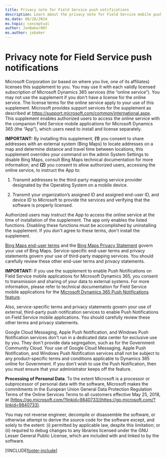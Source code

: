 ```yaml
---
title: Privacy note for Field Service push notifications
description: Learn about the privacy note for Field Service mobile push notifications enabling authorized users to access the online service.
ms.date: 08/28/2024
ms.topic: conceptual
author: JonBaker007
ms.author: jobaker
---
```


# Privacy note for Field Service push notifications

Microsoft Corporation (or based on where you live, one of its affiliates) licenses this supplement to you. You may use it with each validly licensed subscription of Microsoft Dynamics 365 services (the “online service”). You may not use the supplement if you don't have a license for the online service. The license terms for the online service apply to your use of this supplement. Microsoft provides support services for the supplement as described at https://support.microsoft.com/common/international.aspx. This supplement enables authorized users to access the online service with the companion Field Service mobile applications for Microsoft Dynamics 365 (the “App”), which users need to install and license separately.

**IMPORTANT:**  By installing this supplement, **(1)** you consent to share addresses with an external system (Bing Maps) to locate addresses on a map and determine distance and travel time between locations, this supplement overrides your command on the admin System Settings to disable Bing Maps, consult Bing Maps technical documentation for more information; and **(2)** you consent to allow authorized users, accessing the online service, to instruct the App to:

1. Transmit addresses to the third-party mapping service provider designated by the Operating System on a mobile device.

2. Transmit your organization’s assigned ID and assigned end-user ID, and device ID to Microsoft to provide the services and verifying that the software is properly licensed.

Authorized users may instruct the App to access the online service at the time of installation of the supplement. The app only enables the listed functions. Disabling these functions must be accomplished by uninstalling the supplement. If you don't agree to these terms, don't install the supplement.

[Bing Maps end-user terms](https://go.microsoft.com/?linkid=9710837) and the [Bing Maps Privacy Statement](https://go.microsoft.com/fwlink/?LinkId=521839) govern your use of Bing Maps. Service-specific end-user terms and privacy statements govern your use of third-party mapping services. You should carefully review these other end-user terms and privacy statements.

**IMPORTANT:**  If you use the supplement to enable Push Notifications on Field Service mobile applications for Microsoft Dynamics 365, you consent to transmission and sharing of your data to external systems. For more information, please refer to technical documentation for Field Service mobile applications for the [Microsoft Dynamics 365 Push Notifications feature](/dynamics365/customer-engagement/field-service/mobile-push-notifications).

Also, service-specific terms and privacy statements govern your use of external, third-party push notification services to enable Push Notifications on Field Service mobile applications. You should carefully review these other terms and privacy statements.

Google Cloud Messaging, Apple Push Notification, and Windows Push Notification services don't run in a dedicated data center for exclusive use by you. They don't provide data segregation, such as for the Government Community Cloud. Your use of Google Cloud Messaging, Apple Push Notification, and Windows Push Notification services shall not be subject to any product-specific terms and conditions applicable to Dynamics 365 online for Government. If you don't wish to use the Push Notification, then you must ensure that your administrator keeps off the feature.

**Processing of Personal Data**. To the extent Microsoft is a processor or subprocessor of personal data with the software, Microsoft makes the commitments in the European Union General Data Protection Regulation Terms of the Online Services Terms to all customers effective May 25, 2018, at [https://go.microsoft.com/?linkid=9840733](https://go.microsoft.com/?linkid=9840733).

You may not reverse engineer, decompile or disassemble the software, or otherwise attempt to derive the source code for the software except, and solely to the extent: (i) permitted by applicable law, despite this limitation; or (ii) required to debug changes to any libraries licensed under the GNU Lesser General Public License, which are included with and linked to by the software.

[!INCLUDE[footer-include](../../includes/footer-banner.md)]
